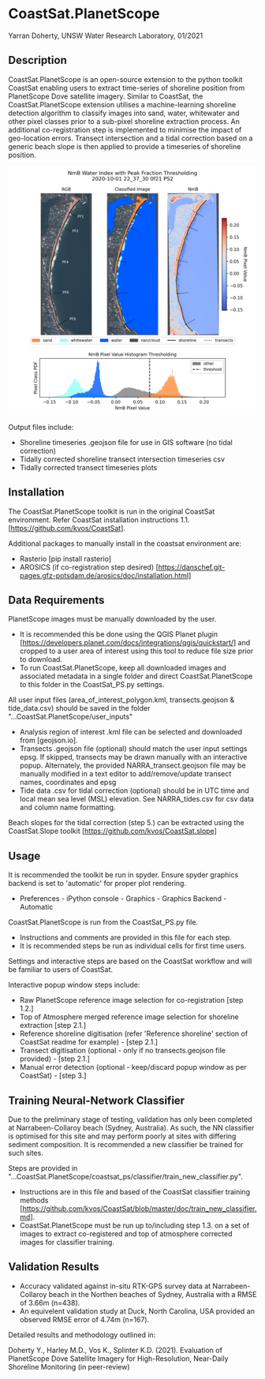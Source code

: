 # CoastSat.PlanetScope

Yarran Doherty, UNSW Water Research Laboratory, 01/2021


## **Description**

CoastSat.PlanetScope is an open-source extension to the python toolkit CoastSat enabling users to extract time-series of shoreline position from PlanetScope Dove satellite imagery. Similar to CoastSat, the CoastSat.PlanetScope extension utilises a machine-learning shoreline detection algorithm to classify images into sand, water, whitewater and other pixel classes prior to a sub-pixel shoreline extraction process. An additional co-registration step is implemented to minimise the impact of geo-location errors. Transect intersection and a tidal correction  based on a generic beach slope is then applied to provide a timeseries of shoreline position. 

![](readme_files/extraction.png)

Output files include:
- Shoreline timeseries .geojson file for use in GIS software (no tidal correction)
- Tidally corrected shoreline transect intersection timeseries csv
- Tidally corrected transect timeseries plots


## **Installation**

The CoastSat.PlanetScope toolkit is run in the original CoastSat environment. Refer CoastSat installation instructions 1.1. [https://github.com/kvos/CoastSat]. 

Additional packages to manually install in the coastsat environment are:
- Rasterio [pip install rasterio]
- AROSICS (if co-registration step desired) [https://danschef.git-pages.gfz-potsdam.de/arosics/doc/installation.html]


## **Data Requirements**

PlanetScope images must be manually downloaded by the user. 
- It is recommended this be done using the QGIS Planet plugin [https://developers.planet.com/docs/integrations/qgis/quickstart/] and cropped to a user area of interest using this tool to reduce file size prior to download. 
- To run CoastSat.PlanetScope, keep all downloaded images and associated metadata in a single folder and direct CoastSat.PlanetScope to this folder in the CoastSat_PS.py settings.

All user input files (area_of_interest_polygon.kml, transects.geojson & tide_data.csv) should be saved in the folder "...CoastSat.PlanetScope/user_inputs"
- Analysis region of interest .kml file can be selected and downloaded from [geojson.io]. 
- Transects .geojson file (optional) should match the user input settings epsg. If skipped, transects may be drawn manually with an interactive popup. Alternately, the provided NARRA_transect.geojson file may be manually modified in a text editor to add/remove/update transect names, coordinates and epsg
- Tide data .csv for tidal correction (optional) should be in UTC time and local mean sea level (MSL) elevation. See NARRA_tides.csv for csv data and column name formatting. 

Beach slopes for the tidal correction (step 5.) can be extracted using the CoastSat.Slope toolkit [https://github.com/kvos/CoastSat.slope]


## **Usage**

It is recommended the toolkit be run in spyder. Ensure spyder graphics backend is set to 'automatic' for proper plot rendering. 
- Preferences - iPython console - Graphics - Graphics Backend - Automatic

CoastSat.PlanetScope is run from the CoastSat_PS.py file. 
- Instructions and comments are provided in this file for each step. 
- It is recommended steps be run as individual cells for first time users. 

Settings and interactive steps are based on the CoastSat workflow and will be familiar to users of CoastSat. 

Interactive popup window steps include:
- Raw PlanetScope reference image selection for co-registration [step 1.2.]
- Top of Atmosphere merged reference image selection for shoreline extraction [step 2.1.]
- Reference shoreline digitisation (refer 'Reference shoreline' section of CoastSat readme for example) - [step 2.1.]
- Transect digitisation (optional - only if no transects.geojson file provided) - [step 2.1.]
- Manual error detection (optional - keep/discard popup window as per CoastSat) - [step 3.]


## **Training Neural-Network Classifier**

Due to the preliminary stage of testing, validation has only been completed at Narrabeen-Collaroy beach (Sydney, Australia). As such, the NN classifier is optimised for this site and may perform poorly at sites with differing sediment composition. It is recommended a new classifier be trained for such sites. 

Steps are provided in "...CoastSat.PlanetScope/coastsat_ps/classifier/train_new_classifier.py". 
- Instructions are in this file and based of the CoastSat classifier training methods [https://github.com/kvos/CoastSat/blob/master/doc/train_new_classifier.md]. 
- CoastSat.PlanetScope must be run up to/including step 1.3. on a set of images to extract co-registered and top of atmosphere corrected images for classifier training. 


## **Validation Results**

- Accuracy validated against in-situ RTK-GPS survey data at Narrabeen-Collaroy beach in the Northen beaches of Sydney, Australia with a RMSE of 3.66m (n=438). 
- An equivelent validation study at Duck, North Carolina, USA provided an observed RMSE error of 4.74m (n=167). 


Detailed results and methodology outlined in:

Doherty Y., Harley M.D., Vos K., Splinter K.D. (2021). Evaluation of PlanetScope Dove Satellite Imagery for High-Resolution, Near-Daily Shoreline Monitoring (in peer-review)


